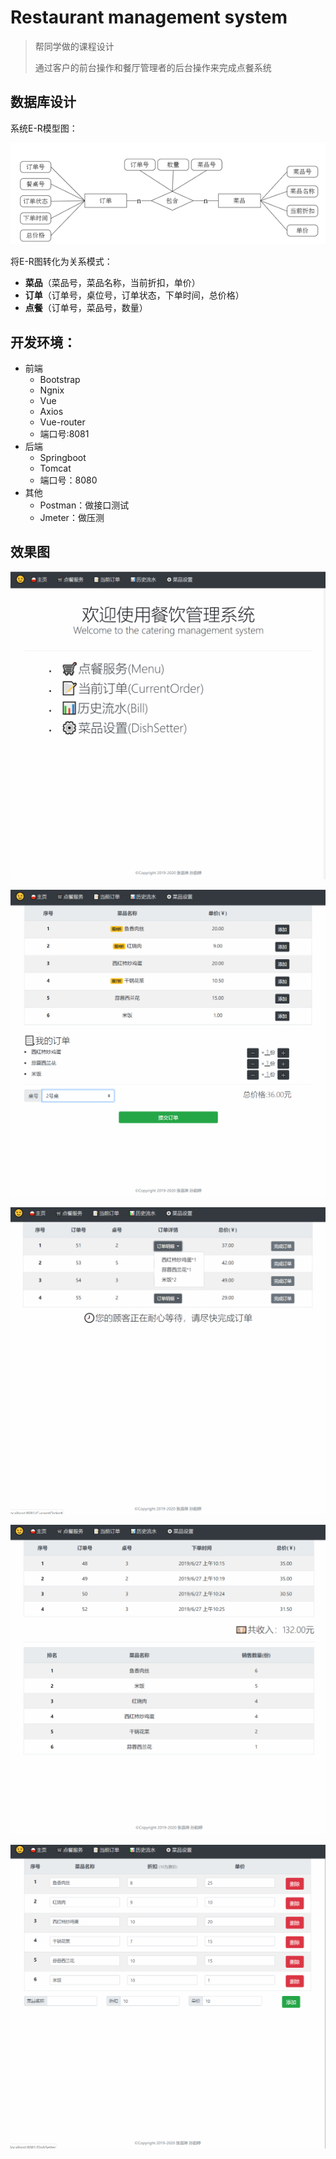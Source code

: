 # Restaurant management system

> 帮同学做的课程设计
>
> 通过客户的前台操作和餐厅管理者的后台操作来完成点餐系统

## 数据库设计

系统E-R模型图：

![1562548725721](img/1562548725721.png)

将E-R图转化为关系模式：

- **菜品**（菜品号，菜品名称，当前折扣，单价）
- **订单**（订单号，桌位号，订单状态，下单时间，总价格）
-  **点餐**（订单号，菜品号，数量）

## 开发环境：

- 前端
  - Bootstrap
  - Ngnix
  - Vue
  - Axios
  - Vue-router
  - 端口号:8081
- 后端
  - Springboot
  - Tomcat
  - 端口号：8080
- 其他
  - Postman：做接口测试
  - Jmeter：做压测

## 效果图

![主页](img/主页.png)

![点餐](img/点餐.png)

![当前订单](img/当前订单.png)

![流水](img/流水.png)

![菜品设置](img/菜品设置.png)

